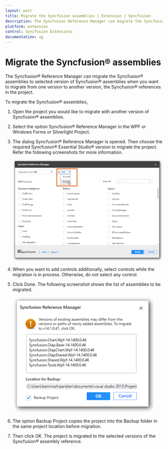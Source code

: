 ```yaml
---
layout: post
title: Migrate the Syncfusion assemblies | Extension | Syncfusion
description: The Syncfusion Reference Manager can migrate the Syncfusion assemblies to selected version of Syncfusion assemblies when you want to migrate from one version to another version, the Syncfusion references in the project
platform: extension
control: Syncfusion Extensions
documentation: ug
---
```


# Migrate the Syncfusion® assemblies

The Syncfusion® Reference Manager can migrate the Syncfusion® assemblies to selected version of Syncfusion® assemblies when you want to migrate from one version to another version, the Syncfusion® references in the project.

To migrate the Syncfusion® assemblies,

1. Open the project you would like to migrate with another version of Syncfusion® assemblies.
2. Select the option Syncfusion® Reference Manager in the WPF or Windows Forms or Silverlight Project.
3. The dialog Syncfusion® Reference Manager is opened. Then choose the required Syncfusion® Essential Studio® version to migrate the project. Refer the following
   screenshots for more information.

   ![Syncfusion® Reference Manager version selection option](Migrate-the-Syncfusion-assemblies_images/Migrate-the-Syncfusion-assemblies-img1.png)



4. When you want to add controls additionally, select controls while the migration is in process. Otherwise, do not select any control.
5. Click Done. The following screenshot shows the list of assemblies to be migrated. 

   ![Syncfusion® Reference Manager backup dialog with the migrating assembly details](Migrate-the-Syncfusion-assemblies_images/Migrate-the-Syncfusion-assemblies-img2.png)



6. The option Backup Project copies the project into the Backup folder in the same project location before migration.
7. Then click OK. The project is migrated to the selected versions of the Syncfusion® assembly reference.



